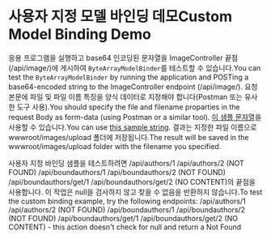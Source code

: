 # <a name="custom-model-binding-demo"></a><span data-ttu-id="0439c-101">사용자 지정 모델 바인딩 데모</span><span class="sxs-lookup"><span data-stu-id="0439c-101">Custom Model Binding Demo</span></span>

<span data-ttu-id="0439c-102">응용 프로그램을 실행하고 base64 인코딩된 문자열을 ImageController 끝점(/api/image/)에 게시하여 `ByteArrayModelBinder`를 테스트할 수 있습니다.</span><span class="sxs-lookup"><span data-stu-id="0439c-102">You can test the `ByteArrayModelBinder` by running the application and POSTing a base64-encoded string to the ImageController endpoint (/api/image/).</span></span> <span data-ttu-id="0439c-103">요청 본문에 파일 및 파일 이름 특징을 양식 데이터로 지정해야 합니다(Postman 또는 유사한 도구 사용).</span><span class="sxs-lookup"><span data-stu-id="0439c-103">You should specify the file and filename proparties in the request Body as form-data (using Postman or a similar tool).</span></span> <span data-ttu-id="0439c-104">[이 샘플 문자열](Base64String.txt)을 사용할 수 있습니다.</span><span class="sxs-lookup"><span data-stu-id="0439c-104">You can use [this sample string](Base64String.txt).</span></span> <span data-ttu-id="0439c-105">결과는 지정한 파일 이름으로 wwwroot/images/upload 폴더에 저장됩니다.</span><span class="sxs-lookup"><span data-stu-id="0439c-105">The result will be saved in the wwwroot/images/upload folder with the filename you specified.</span></span>

<span data-ttu-id="0439c-106">사용자 지정 바인딩 샘플을 테스트하려면 /api/authors/1 /api/authors/2 (NOT FOUND) /api/boundauthors/1 /api/boundauthors/2 (NOT FOUND) /api/boundauthors/get/1 /api/boundauthors/get/2 (NO CONTENT)의 끝점을 사용합니다. 이 작업은 null을 검사하지 않고 찾을 수 없음을 반환하지 않습니다.</span><span class="sxs-lookup"><span data-stu-id="0439c-106">To test the custom binding example, try the following endpoints: /api/authors/1 /api/authors/2 (NOT FOUND) /api/boundauthors/1 /api/boundauthors/2 (NOT FOUND) /api/boundauthors/get/1 /api/boundauthors/get/2 (NO CONTENT) - this action doesn't check for null and return a Not Found</span></span>
